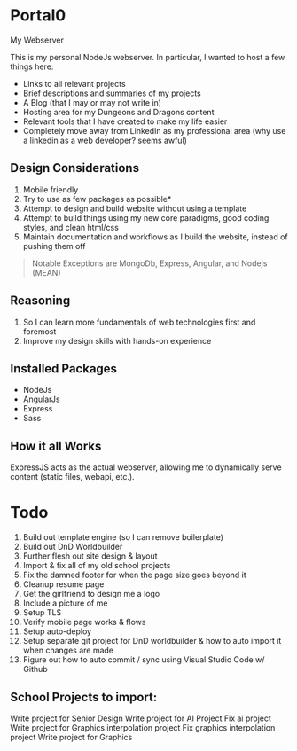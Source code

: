 # Portal0
My Webserver

This is my personal NodeJs webserver. In particular, I wanted to host a few things here:

- Links to all relevant projects
- Brief descriptions and summaries of my projects
- A Blog (that I may or may not write in)
- Hosting area for my Dungeons and Dragons content
- Relevant tools that I have created to make my life easier
- Completely move away from LinkedIn as my professional area (why use a linkedin as a web developer? seems awful)

## Design Considerations

1. Mobile friendly
2. Try to use as few packages as possible*
3. Attempt to design and build website without using a template
4. Attempt to build things using my new core paradigms, good coding styles, and clean html/css
5. Maintain documentation and workflows as I build the website, instead of pushing them off

> Notable Exceptions are MongoDb, Express, Angular, and Nodejs (MEAN)

## Reasoning

1. So I can learn more fundamentals of web technologies first and foremost
2. Improve my design skills with hands-on experience

## Installed Packages

- NodeJs
- AngularJs
- Express
- Sass


## How it all Works

ExpressJS acts as the actual webserver, allowing me to dynamically serve content (static files, webapi, etc.).

# Todo

1. Build out template engine (so I can remove boilerplate)
2. Build out DnD Worldbuilder
3. Further flesh out site design & layout
4. Import & fix all of my old school projects
5. Fix the damned footer for when the page size goes beyond it
6. Cleanup resume page
7. Get the girlfriend to design me a logo
8. Include a picture of me
9. Setup TLS
10. Verify mobile page works & flows
11. Setup auto-deploy
12. Setup separate git project for DnD worldbuilder & how to auto import it when changes are made
13. Figure out how to auto commit / sync using Visual Studio Code w/ Github

## School Projects to import:
Write project for Senior Design
Write project for AI Project
Fix ai project
Write project for Graphics interpolation project
Fix graphics interpolation project
Write project for Graphics 